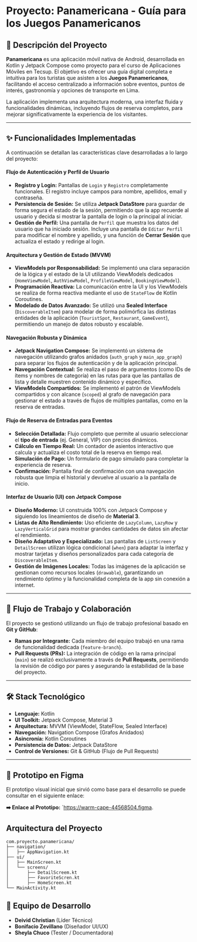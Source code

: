 # Proyecto: Panamericana - Guía para los Juegos Panamericanos

## 📖 Descripción del Proyecto

**Panamericana** es una aplicación móvil nativa de Android, desarrollada en Kotlin y Jetpack Compose como proyecto para el curso de Aplicaciones Móviles en Tecsup. El objetivo es ofrecer una guía digital completa e intuitiva para los turistas que asisten a los **Juegos Panamericanos**, facilitando el acceso centralizado a información sobre eventos, puntos de interés, gastronomía y opciones de transporte en Lima.

La aplicación implementa una arquitectura moderna, una interfaz fluida y funcionalidades dinámicas, incluyendo flujos de reserva completos, para mejorar significativamente la experiencia de los visitantes.

---

## ✨ Funcionalidades Implementadas

A continuación se detallan las características clave desarrolladas a lo largo del proyecto:

#### Flujo de Autenticación y Perfil de Usuario
* **Registro y Login:** Pantallas de `Login` y `Registro` completamente funcionales. El registro incluye campos para nombre, apellidos, email y contraseña.
* **Persistencia de Sesión:** Se utiliza **Jetpack DataStore** para guardar de forma segura el estado de la sesión, permitiendo que la app recuerde al usuario y decida si mostrar la pantalla de login o la principal al iniciar.
* **Gestión de Perfil:** Una pantalla de `Perfil` que muestra los datos del usuario que ha iniciado sesión. Incluye una pantalla de `Editar Perfil` para modificar el nombre y apellido, y una función de **Cerrar Sesión** que actualiza el estado y redirige al login.

#### Arquitectura y Gestión de Estado (MVVM)
* **ViewModels por Responsabilidad:** Se implementó una clara separación de la lógica y el estado de la UI utilizando ViewModels dedicados (`HomeViewModel`, `AuthViewModel`, `ProfileViewModel`, `BookingViewModel`).
* **Programación Reactiva:** La comunicación entre la UI y los ViewModels se realiza de forma reactiva mediante el uso de `StateFlow` de Kotlin Coroutines.
* **Modelado de Datos Avanzado:** Se utilizó una **Sealed Interface** (`DiscoverableItem`) para modelar de forma polimórfica las distintas entidades de la aplicación (`TouristSpot`, `Restaurant`, `GameEvent`), permitiendo un manejo de datos robusto y escalable.

#### Navegación Robusta y Dinámica
* **Jetpack Navigation Compose:** Se implementó un sistema de navegación utilizando grafos anidados (`auth_graph` y `main_app_graph`) para separar los flujos de autenticación y de la aplicación principal.
* **Navegación Contextual:** Se realiza el paso de argumentos (como IDs de ítems y nombres de categoría) en las rutas para que las pantallas de lista y detalle muestren contenido dinámico y específico.
* **ViewModels Compartidos:** Se implementó el patrón de ViewModels compartidos y con alcance (`scoped`) al grafo de navegación para gestionar el estado a través de flujos de múltiples pantallas, como en la reserva de entradas.

#### Flujo de Reserva de Entradas para Eventos
* **Selección Detallada:** Flujo completo que permite al usuario seleccionar el **tipo de entrada** (ej. General, VIP) con precios dinámicos.
* **Cálculo en Tiempo Real:** Un contador de asientos interactivo que calcula y actualiza el costo total de la reserva en tiempo real.
* **Simulación de Pago:** Un formulario de pago simulado para completar la experiencia de reserva.
* **Confirmación:** Pantalla final de confirmación con una navegación robusta que limpia el historial y devuelve al usuario a la pantalla de inicio.

#### Interfaz de Usuario (UI) con Jetpack Compose
* **Diseño Moderno:** UI construida 100% con Jetpack Compose y siguiendo los lineamientos de diseño de **Material 3**.
* **Listas de Alto Rendimiento:** Uso eficiente de `LazyColumn`, `LazyRow` y `LazyVerticalGrid` para mostrar grandes cantidades de datos sin afectar el rendimiento.
* **Diseño Adaptativo y Especializado:** Las pantallas de `ListScreen` y `DetailScreen` utilizan lógica condicional (`when`) para adaptar la interfaz y mostrar tarjetas y diseños personalizados para cada categoría de `DiscoverableItem`.
* **Gestión de Imágenes Locales:** Todas las imágenes de la aplicación se gestionan como recursos locales (`drawable`), garantizando un rendimiento óptimo y la funcionalidad completa de la app sin conexión a internet.

---

## 🔄 Flujo de Trabajo y Colaboración

El proyecto se gestionó utilizando un flujo de trabajo profesional basado en **Git y GitHub**:
* **Ramas por Integrante:** Cada miembro del equipo trabajó en una rama de funcionalidad dedicada (`feature-branch`).
* **Pull Requests (PRs):** La integración de código en la rama principal (`main`) se realizó exclusivamente a través de **Pull Requests**, permitiendo la revisión de código por pares y asegurando la estabilidad de la base del proyecto.

---

## 🛠️ Stack Tecnológico

* **Lenguaje:** Kotlin
* **UI Toolkit:** Jetpack Compose, Material 3
* **Arquitectura:** MVVM (ViewModel, StateFlow, Sealed Interface)
* **Navegación:** Navigation Compose (Grafos Anidados)
* **Asincronía:** Kotlin Coroutines
* **Persistencia de Datos:** Jetpack DataStore
* **Control de Versiones:** Git & GitHub (Flujo de Pull Requests)

---

## 🎨 Prototipo en Figma

El prototipo visual inicial que sirvió como base para el desarrollo se puede consultar en el siguiente enlace:

**➡️ Enlace al Prototipo:** `https://warm-cape-44568504.figma.

##  Arquitectura del Proyecto

```
com.proyecto.panamericana/
├── navigation/              
│   ├── AppNavigation.kt
├── ui/                      
│   ├── MainScreen.kt        
│   └── screens/             
│       ├── DetailScreem.kt
│       ├── FavoriteScren.kt
│       ├── HomeScreen.kt
└── MainActivity.kt          

```

## 👥 Equipo de Desarrollo

* **Deivid Christian** (Líder Técnico)
* **Bonifacio Zevillano** (Diseñador UI/UX)
* **Sheyla Chuco** (Tester / Documentadora)
